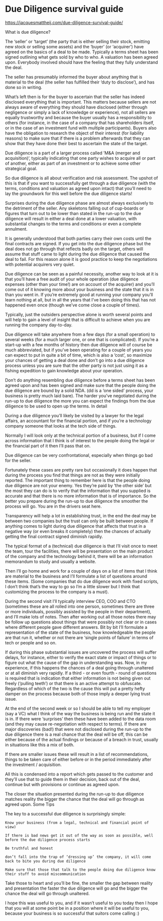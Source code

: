 # Due Diligence survival guide

https://jacquesmattheij.com/due-diligence-survival-guide/

What is due diligence?

The ‘seller’ or ‘target’ (the party that is either selling their stock, emitting new stock or selling some assets) and the ‘buyer’ (or ‘acquirer’) have agreed on the basics of a deal to be made. Typically a terms sheet has been signed outlining what gets sold by who to who. A valuation has been agreed upon. Everybody involved should have the feeling that they fully understand the deal.

The seller has presumably informed the buyer about anything that is material to the deal (the seller has fulfilled their ‘duty to disclose’), and has done so in writing.

What’s left then is for the buyer to ascertain that the seller has indeed disclosed everything that is important. This matters because sellers are not always aware of everything they should have disclosed (either through negligence or simply a lack of knowledge or experience), not all sellers are equally trustworthy and because the buyer usually has a responsibility to others (for instance, in the case of a company that has shareholders itself, or in the case of an investment fund with multiple participants). Buyers also have the obligation to research the object of their interest (for liability reasons) to make sure that if there is a problem afterwards that they can show that they have done their best to ascertain the state of the target.

Due diligence is a part of a larger process called ’M&A (merger and acquisition)‘, typically indicating that one party wishes to acquire all or part of another, either as part of an investment or to achieve some other strategical goal.


So due diligence is all about verification and risk assessment. The upshot of this is that if you want to successfully get through a due diligence (with the terms, conditions and valuation as agreed upon intact) that you’ll need to lay the groundwork for this well before the due diligence starts!

Surprises during the due diligence phase are almost always exclusively to the detriment of the seller. Any skeletons falling out of cup-boards or figures that turn out to be lower than stated in the run-up to the due diligence will result in either a deal done at a lower valuation, with substantial changes to the terms and conditions or even a complete annulment.

It is generally understood that both parties carry their own costs until the final contracts are signed. If you get into the due diligence phase but the deal does not go through that reflects badly on the target, others will assume that stuff came to light during the due diligence that caused the deal to fail. For this reason alone it is good practice to keep the negotiations with potential acquirers very quiet.

Due diligence can be seen as a painful necessity, another way to look at it is that you’ll have a free audit of your whole operation (due diligence expenses (other than your time!) are on account of the acquirer) and you’ll come out of it knowing more about your business and the state that it is in than you went in. If you’re extremely good at running your company you’ll learn nothing at all, but in all the years that I’ve been doing this that has not happened even once (though we’ve come close a couple of times).

Typically, just the outsiders perspective alone is worth several points and will help to gain a level of insight that is difficult to achieve when you are running the company day-to-day.

Due diligence will take anywhere from a few days (for a small operation) to several weeks (for a much larger one, or one that is complicated). If you’re a start-up with a few months of history then due diligence will of course be much abbreviated, but if you’ve been operating for a couple of years you can expect to put in quite a bit of time, which is also a ‘cost’, so maximize your chances of getting a deal done and don’t go into a due diligence process unless you are sure that the other party is not just using it as a fishing expedition to gain knowledge about your operation.

Don’t do anything resembling due diligence before a terms sheet has been agreed upon and has been signed and make sure that the people doing the due diligence are bound by a solid NDA. (dd is a ‘one sided’ process, your business is pretty much laid bare). The harder you’ve negotiated during the run-up to due diligence the more you can expect the findings from the due diligence to be used to open up the terms.
In detail

During a due diligence you’ll likely be visited by a lawyer for the legal affairs, an accountant for the financial portion, and if you’re a technology company someone that looks at the tech side of things.

Normally I will look only at the technical portion of a business, but if I come across information that I think is of interest to the people doing the legal or the financial part of it then I’ll pass that on.

Due diligence can be very confrontational, especially when things go bad for the seller.

Fortunately these cases are pretty rare but occasionally it does happen that during the process you find that things are not as they were initially reported. The important thing to remember here is that the people doing due diligence are not your enemy. Yes they’re paid by ‘the other side’ but the most they can do is to verify that the information that you supplied is accurate and that there is no more information that is of importance. So the better you prepare during the run-up to due diligence the smoother the process will go. You are in the drivers seat here.

Transparency will help a lot in establishing trust, in the end the deal may be between two companies but the trust can only be built between people. If anything comes to light during due diligence that affects that trust in a negative way (or even breaks it completely) then the chances of actually getting the final contract signed diminish rapidly.

The typical format of a (technical) due diligence is that I’ll visit once to meet the team, tour the facilities, there will be presentation on the main product of the company and the technology behind it, there will be an information memorandum to study and usually a website.

Then I’ll go home and work for a couple of days on a list of items that I think are material to the business and I’ll formulate a list of questions around these items. (Some companies that do due diligence work with fixed scripts, I don’t think that’s the way to go so I’m a little slower but I think that customizing the process to the company is a must).

During the second visit I’ll typically interview CEO, COO and CTO (sometimes these are all rolled into one person, sometimes there are three or more individuals, possibly assisted by the people in their department), and I’ll make lots of notes. Then after working out all those notes there may be follow up questions about things that were possibly not clear or in cases where different people gave different answers. Bit by bit I’ll formulate a representation of the state of the business, how knowledgeable the people are that run it, whether or not there are ‘single points of failure’ in terms of tech or people and so on.

If during this phase substantial issues are uncovered the process will suffer delays, for instance, either to verify the exact state or impact of things or to figure out what the cause of the gap in understanding was. Now, in my experience, if this happens the chances of a deal going through unaltered or at all diminish very rapidly. If a third - or even fourth - round of questions is required that is indication that either information is not being given out freely (‘pulling teeth’) or that there is an active attempt to obfuscate. Regardless of which of the two is the cause this will put a pretty hefty damper on the process because both of those imply a deeper lying trust issue.

At the end of the second week or so I should be able to tell my employer (say a VC) what I think of the way the business is being run and the state it is in. If there were ‘surprises’ then these have been added to the data room (and they may cause re-negotiation with respect to terms). If there are major discoveries (bad!) that were not disclosed during the run-up to the due diligence there is a real chance that the deal will be off, this can be either because of the actual findings or because of a breach in trust, usually in situations like this a mix of both.

If there are smaller issues these will result in a list of recommendations, things to be taken care of either before or in the period immediately after the investment / acquisition.

All this is condensed into a report which gets passed to the customer and they’ll use that to guide them in their decision, back out of the deal, continue but with provisions or continue as agreed upon.

The closer the situation presented during the run-up to due diligence matches reality the bigger the chance that the deal will go through as agreed upon.
Some Tips

The key to a successful due diligence is surprisingly simple:

    Know your business (from a legal, technical and financial point of view)

    If there is bad news get it out of the way as soon as possible, well before the due diligence process starts

    Be truthful and honest

    don’t fall into the trap of ‘dressing up’ the company, it will come back to bite you during due diligence

    Make sure that those that talk to the people doing due diligence know their stuff to avoid miscommunication

Take those to heart and you’ll be fine, the smaller the gap between reality and presentation the faster the due diligence will go and the bigger the chance the deal will go through unaltered.

I hope this was useful to you, and if it wasn’t useful to you today then I hope that you will at some point be in a position where it will be useful to you, because your business is so successful that suitors come calling :)